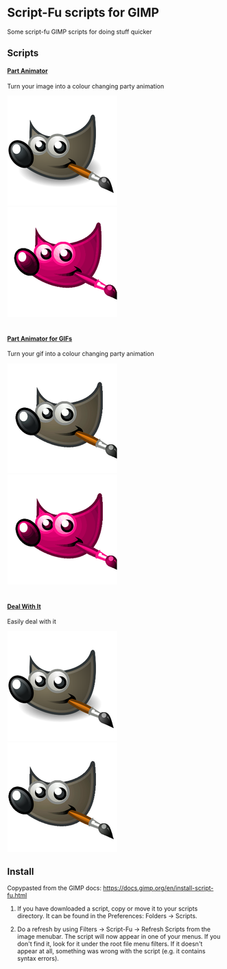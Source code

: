 # Script-Fu scripts for GIMP

Some script-fu GIMP scripts for doing stuff quicker

## Scripts

#### [Part Animator](party-animator.scm)
Turn your image into a colour changing party animation

<img src="demo/party-animator/before.png" width="256"/> <img src="demo/party-animator/after.gif" width="256"/>

#

#### [Part Animator for GIFs](party-animator-for-gifs.scm)
Turn your gif into a colour changing party animation

<img src="demo/party-animator-for-gifs/before.gif" width="256"/> <img src="demo/party-animator-for-gifs/after.gif" width="256"/>

#

#### [Deal With It](deal-with-it.scm)
Easily deal with it

<img src="demo/deal-with-it/before.png" width="256"/> <img src="demo/deal-with-it/after.gif" width="256"/>

## Install

Copypasted from the GIMP docs: https://docs.gimp.org/en/install-script-fu.html

1. If you have downloaded a script, copy or move it to your scripts directory. It can be found in the Preferences: Folders → Scripts.

2. Do a refresh by using Filters → Script-Fu → Refresh Scripts from the image menubar. The script will now appear in one of your menus. If you don't find it, look for it under the root file menu filters. If it doesn't appear at all, something was wrong with the script (e.g. it contains syntax errors).
